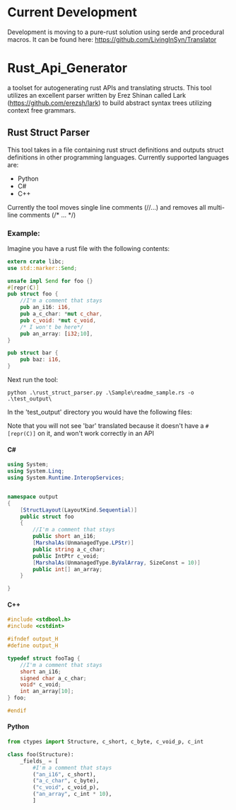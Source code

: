 # Current Development
Development is moving to a pure-rust solution using serde and procedural macros. It can be found here: https://github.com/LivingInSyn/Translator

# Rust_Api_Generator
a toolset for autogenerating rust APIs and translating structs. This tool utilizes an excellent parser written by Erez Shinan called Lark (https://github.com/erezsh/lark) to build abstract syntax trees utilizing context free grammars.

## Rust Struct Parser
This tool takes in a file containing rust struct definitions and outputs struct definitions in other programming languages. Currently supported languages are:

* Python
* C#
* C++

Currently the tool moves single line comments (//...) and removes all multi-line comments (/* ... */)

### Example:
Imagine you have a rust file with the following contents:
```rust
extern crate libc;
use std::marker::Send;

unsafe impl Send for foo {}
#[repr(C)]
pub struct foo {
    //I'm a comment that stays
    pub an_i16: i16,
    pub a_c_char: *mut c_char,
    pub c_void: *mut c_void,
    /* I won't be here*/
    pub an_array: [i32;10],    
}

pub struct bar {
    pub baz: i16,
}
```

Next run the tool:

```
python .\rust_struct_parser.py .\Sample\readme_sample.rs -o .\test_output\
```

In the 'test_output' directory you would have the following files:

Note that you will not see 'bar' translated because it doesn't have a ```#[repr(C)]``` on it, and won't work correctly in an API

#### C#

```c#
using System;
using System.Linq;
using System.Runtime.InteropServices;


namespace output
{
	[StructLayout(LayoutKind.Sequential)]
	public struct foo
	{
		//I'm a comment that stays
		public short an_i16;
		[MarshalAs(UnmanagedType.LPStr)]
		public string a_c_char;
		public IntPtr c_void;
		[MarshalAs(UnmanagedType.ByValArray, SizeConst = 10)]
		public int[] an_array;
	}

}
```

#### C++
```C++
#include <stdbool.h>
#include <cstdint>

#ifndef output_H
#define output_H

typedef struct fooTag {
	//I'm a comment that stays
	short an_i16;
	signed char a_c_char;
	void* c_void;
	int an_array[10];
} foo;

#endif
```

#### Python
```python
from ctypes import Structure, c_short, c_byte, c_void_p, c_int

class foo(Structure):
    _fields_ = [
        #I'm a comment that stays
        ("an_i16", c_short),
        ("a_c_char", c_byte),
        ("c_void", c_void_p),
        ("an_array", c_int * 10),
        ]

```


